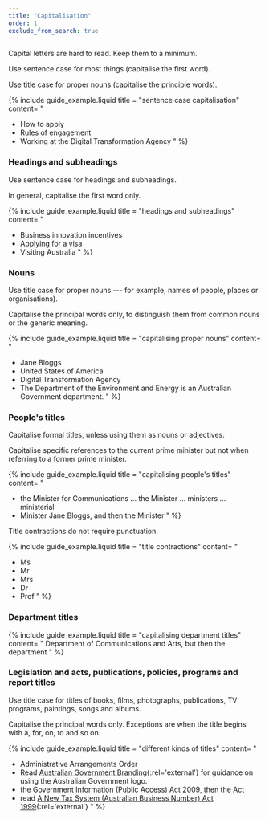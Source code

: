 ```yaml
---
title: "Capitalisation"
order: 1
exclude_from_search: true
---
```


Capital letters are hard to read. Keep them to a minimum.

Use sentence case for most things (capitalise the first word).

Use title case for proper nouns (capitalise the principle words).

{% include guide_example.liquid
  title = "sentence case capitalisation"
  content= "
- How to apply
- Rules of engagement
- Working at the Digital Transformation Agency
"
%}

### Headings and subheadings

Use sentence case for headings and subheadings.

In general, capitalise the first word only.

{% include guide_example.liquid
  title = "headings and subheadings"
  content= "
- Business innovation incentives
- Applying for a visa
- Visiting Australia
"
%}

### Nouns

Use title case for proper nouns --- for example, names of people, places or organisations).

Capitalise the principal words only, to distinguish them from common nouns or the generic meaning.

{% include guide_example.liquid
  title = "capitalising proper nouns"
  content= "
- Jane Bloggs
- United States of America
- Digital Transformation Agency
- The Department of the Environment and Energy is an Australian Government department.
"
%}

### People's titles

Capitalise formal titles, unless using them as nouns or adjectives.

Capitalise specific references to the current prime minister but not when referring to a former prime minister.

{% include guide_example.liquid
  title = "capitalising people's titles"
  content= "
- the Minister for Communications ... the Minister ... ministers ... ministerial
- Minister Jane Bloggs, and then the Minister
"
%}

Title contractions do not require punctuation.

{% include guide_example.liquid
  title = "title contractions"
  content= "
- Ms
- Mr
- Mrs
- Dr
- Prof
"
%}

### Department titles

{% include guide_example.liquid
  title = "capitalising department titles"
  content= "
Department of Communications and Arts, but then the department
"
%}

### Legislation and acts, publications, policies, programs and report titles

Use title case for titles of books, films, photographs, publications, TV programs, paintings, songs and albums.

Capitalise the principal words only. Exceptions are when the title begins with a, for, on, to and so on.

{% include guide_example.liquid
  title = "different kinds of titles"
  content= "
- Administrative Arrangements Order
- Read [Australian Government Branding](https://www.dpmc.gov.au/resource-centre/government/australian-government-branding-guidelines-use-australian-government-logo-australian-government-departments-and-agencies){:rel='external'} for guidance on using the Australian Government logo.
- the Government Information (Public Access) Act 2009, then the Act
- read [A New Tax System (Australian Business Number) Act 1999](https://www.legislation.gov.au/Series/C2004A00467){:rel='external'}
"
%}

